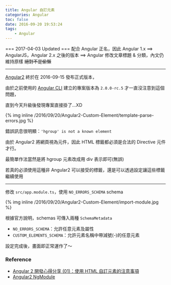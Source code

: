 ```yaml
---
title: Angular 自訂元素
categories: Angular
toc: false
date: 2016-09-20 19:53:24
tags:
    - Angular
---
```

=== 2017-04-03 Updated ===
配合 Angular 正名，因此 Angular 1.x ==> AngularJS，Angular 2.x 之後的版本 ==> Angular
修改文章標題 & 分類，內文仍維持原樣 ~~絕對不是偷懶~~

---
[Angular2](https://angular.io/) 終於在 2016-09-15 發布正式版本，

由於之前使用的 [Angular CLI](https://cli.angular.io/) 建立的專案版本為 `2.0.0-rc.5` 才一直沒注意到這個問題，

直到今天升級後發現專案直接掛了...XD

{% img inline /2016/09/20/Angular2-Custom-Element/template-parse-errors.jpg %}

錯誤訊息很明顯：`'hgroup' is not a known element`

由於 Angular2 將網頁視為元件，因此 HTML 標籤都必須是合法的 Directive 元件才行。

最簡單作法當然是將 hgroup 元素改成用 div 表示即可(無誤)

若真的必須使用這種非 Angular2 可以接受的標籤，還是可以透過設定讓這些標籤繼續使用

---
修改 `src/app.module.ts`，使用 `NO_ERRORS_SCHEMA` schema

{% img inline /2016/09/20/Angular2-Custom-Element/import-module.jpg %}

根據官方說明，schemas 可傳入兩種 `SchemaMetadata`
* `NO_ERRORS_SCHEMA`：允許任意元素及屬性
* `CUSTOM_ELEMENTS_SCHEMA`：允許元素名稱中帶減號(-)的任意元素

設定完成後，畫面即正常運作了～

### Reference
* [Angular 2 開發心得分享 (01)：使用 HTML 自訂元素的注意事項](http://blog.miniasp.com/post/2016/09/19/Angular-2-Custom-Element-Tips.aspx)
* [Angular2 NgModule](https://angular.io/docs/ts/latest/api/core/index/NgModule-interface.html)
